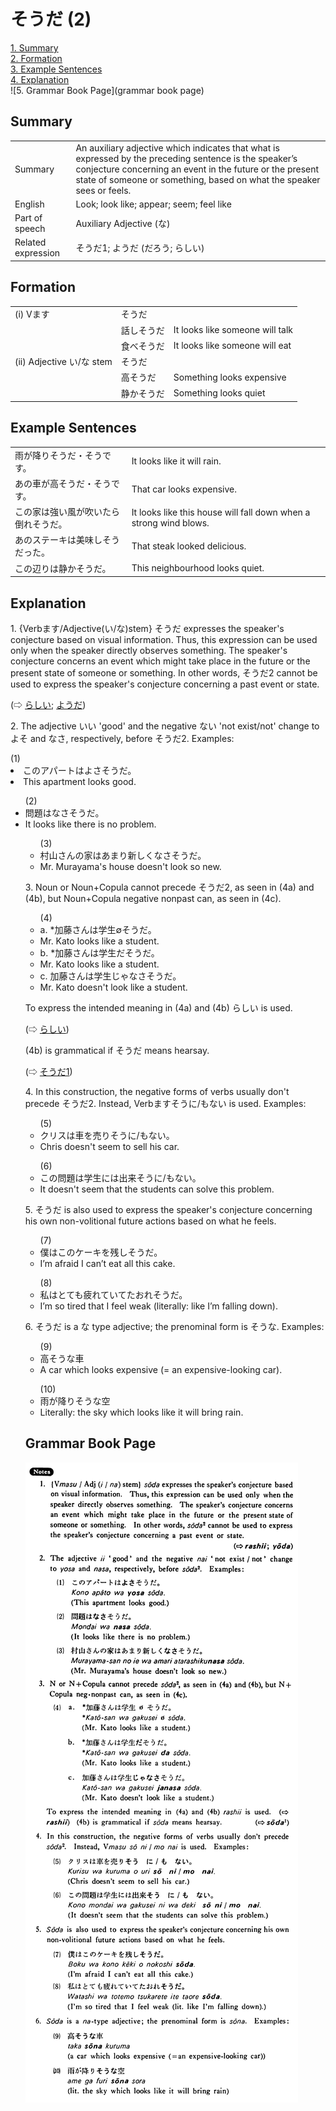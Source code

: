 # そうだ (2)

[1. Summary](#summary)<br>
[2. Formation](#formation)<br>
[3. Example Sentences](#example-sentences)<br>
[4. Explanation](#explanation)<br>
![5. Grammar Book Page](grammar book page)<br>


## Summary

<table><tr>   <td>Summary</td>   <td>An auxiliary adjective which indicates that what is expressed by the preceding sentence is the speaker’s conjecture concerning an event in the future or the present state of someone or something, based on what the speaker sees or feels.</td></tr><tr>   <td>English</td>   <td>Look; look like; appear; seem; feel like</td></tr><tr>   <td>Part of speech</td>   <td>Auxiliary Adjective (な)</td></tr><tr>   <td>Related expression</td>   <td>そうだ1; ようだ (だろう; らしい)</td></tr></table>

## Formation

<table class="table"> <tbody><tr class="tr head"> <td class="td"><span class="numbers">(i)</span> <span> <span class="bold">Vます</span></span></td> <td class="td"><span class="concept">そうだ</span> </td> <td class="td"><span>&nbsp;</span></td> </tr> <tr class="tr"> <td class="td"><span>&nbsp;</span></td> <td class="td"><span>話し<span class="concept">そうだ</span></span> </td> <td class="td"><span>It    looks like someone will talk</span></td> </tr> <tr class="tr"> <td class="td"><span>&nbsp;</span></td> <td class="td"><span>食べ<span class="concept">そうだ</span></span> </td> <td class="td"><span>It    looks like someone will eat</span></td> </tr> <tr class="tr head"> <td class="td"><span class="numbers">(ii)</span> <span> <span class="bold">Adjective い/な stem</span></span></td> <td class="td"><span class="concept">そうだ</span> </td> <td class="td"><span>&nbsp;</span></td> </tr> <tr class="tr"> <td class="td"><span>&nbsp;</span></td> <td class="td"><span>高<span class="concept">そうだ</span></span> </td> <td class="td"><span>Something    looks expensive</span></td> </tr> <tr class="tr"> <td class="td"><span>&nbsp;</span></td> <td class="td"><span>静か<span class="concept">そうだ</span></span> </td> <td class="td"><span>Something    looks quiet</span></td> </tr></tbody></table>

## Example Sentences

<table><tr>   <td>雨が降りそうだ・そうです。</td>   <td>It looks like it will rain.</td></tr><tr>   <td>あの車が高そうだ・そうです。</td>   <td>That car looks expensive.</td></tr><tr>   <td>この家は強い風が吹いたら倒れそうだ。</td>   <td>It looks like this house will fall down when a strong wind blows.</td></tr><tr>   <td>あのステーキは美味しそうだった。</td>   <td>That steak looked delicious.</td></tr><tr>   <td>この辺りは静かそうだ。</td>   <td>This neighbourhood looks quiet.</td></tr></table>

## Explanation

<p>1. {Verbます/Adjective(い/な)stem} <span class="cloze">そうだ</span> expresses the speaker's conjecture based on visual information. Thus, this expression can be used only when the speaker directly observes something. The speaker's conjecture concerns an event which might take place in the future or the present state of someone or something. In other words, <span class="cloze">そうだ</span>2 cannot be used to express the speaker's conjecture concerning a past event or state.</p>  <p>(⇨ <a href="#㊦ らしい">らしい</a>; <a href="#㊦ ようだ">ようだ</a>)</p>  <p>2. The adjective いい 'good' and the negative ない 'not exist/not' change to よそ and なさ, respectively, before <span class="cloze">そうだ</span>2. Examples:</p>  (1) <li>このアパートはよさ<span class="cloze">そうだ</span>。</li> <li>This apartment looks good.</li>  <ul>(2) <li>問題はなさ<span class="cloze">そうだ</span>。</li> <li>It looks like there is no problem.</li>  <ul>(3) <li>村山さんの家はあまり新しくなさ<span class="cloze">そうだ</span>。</li> <li>Mr. Murayama's house doesn't look so new.</li> </ul>  <p>3. Noun or Noun+Copula cannot precede <span class="cloze">そうだ</span>2, as seen in (4a) and (4b), but Noun+Copula negative nonpast can, as seen in (4c).</p>  <ul>(4) <li>a. *加藤さんは学生∅<span class="cloze">そうだ</span>。</li> <li>Mr. Kato looks like a student.</li> <div class="divide"></div> <li>b. *加藤さんは学生だ<span class="cloze">そうだ</span>。</li> <li>Mr. Kato looks like a student.</li> <div class="divide"></div> <li>c. 加藤さんは学生じゃなさ<span class="cloze">そうだ</span>。</li> <li>Mr. Kato doesn't look like a student.</li> </ul>  <p>To express the intended meaning in (4a) and (4b) らしい is used. </p>  <p>(⇨ <a href="#㊦ らしい">らしい</a>) </p>  <p>(4b) is grammatical if <span class="cloze">そうだ</span> means hearsay.</p>  <p>(⇨ <a href="#㊦ そうだ (1)">そうだ1</a>)</p>  <p>4. In this construction, the negative forms of verbs usually don't precede <span class="cloze">そうだ</span>2. Instead, Verbます<span class="cloze">そう</span>に/もない is used. Examples:</p>  <ul>(5) <li>クリスは車を売り<span class="cloze">そう</span>に/もない。</li> <li>Chris doesn't seem to sell his car.</li> </ul>  <ul>(6) <li>この問題は学生には出来<span class="cloze">そう</span>に/もない。</li> <li>It doesn't seem that the students can solve this problem.</li> </ul>  <p>5. <span class="cloze">そうだ</span> is also used to express the speaker's conjecture concerning his own non-volitional future actions based on what he feels.</p>  <ul>(7) <li>僕はこのケーキを残し<span class="cloze">そうだ</span>。</li> <li>I’m afraid I can’t eat all this cake.</li> </ul>  <ul>(8) <li>私はとても疲れていてたおれ<span class="cloze">そうだ</span>。</li> <li>I’m so tired that I feel weak (literally: like I’m falling down).</li> </ul>  <p>6. <span class="cloze">そうだ</span> is a な type adjective; the prenominal form is <span class="cloze">そう</span>な. Examples:</p>  <ul>(9) <li>高<span class="cloze">そう</span>な車</li> <li>A car which looks expensive (= an expensive-looking car).</li> </ul>  <ul>(10) <li>雨が降り<span class="cloze">そう</span>な空</li> <li>Literally: the sky which looks like it will bring rain.</li> </ul>

## Grammar Book Page

![](../img/Basicそうだ2.png)

